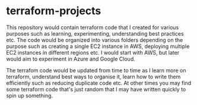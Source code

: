 # terraform-projects
This repository would contain terraform code that I created for various purposes such as learning, experimenting, understanding best practices etc. The code would be organized into various folders depending on the purpose such as creating a single EC2 instance in AWS, deploying multiple EC2 instances in different regions etc. I would start with AWS, but later would aim to experiment in Azure and Google Cloud.

The terrafom code would be updated from time to time as I learn more on terraform, understand best ways to organise it, learn how to write them efficiently such as reducing duplicate code etc. At other times you may find some terraform code that's just random that I may have written quickly to spin up something.
